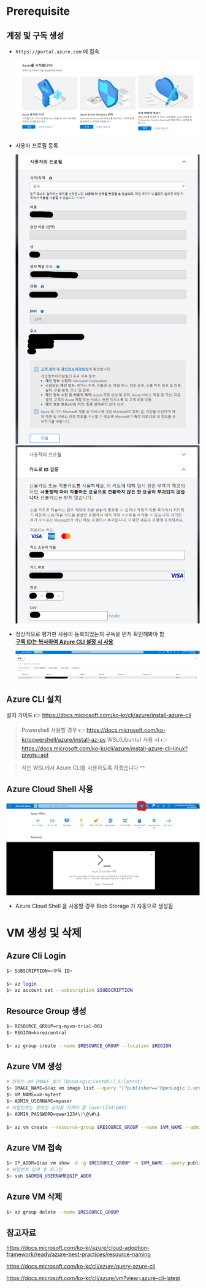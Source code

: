 # Prerequisite

## 계정 및 구독 생성

- `https://portal.azure.com` 에 접속

  ![Azure 평가판 시작](./images/Cloud_Azure/0.png)

- 사용자 프로필 등록

  ![사용자 프로필 등록](./images/Cloud_Azure/1.png)
  ![사용자 프로필 등록](./images/Cloud_Azure/2.png)

- 정상적으로 평가판 사용이 등록되었는지 구독을 먼저 확인해봐야 함  
  <u>**구독 ID는 복사하여 Azure CLI 설정 시 사용**</u>

  ![구독 확인](./images/Cloud_Azure/3.png)

## Azure CLI 설치

설치 가이드 👉 https://docs.microsoft.com/ko-kr/cli/azure/install-azure-cli

> Powershell 사용할 경우 👉 https://docs.microsoft.com/ko-kr/powershell/azure/install-az-ps
> WSL(Ubuntu) 사용 시 👉 https://docs.microsoft.com/ko-kr/cli/azure/install-azure-cli-linux?pivots=apt

> 저는 WSL에서 Azure CLI를 사용하도록 하겠습니다 ^^

## Azure Cloud Shell 사용

![Cloud Shell](./images/Cloud_Azure/5.png)

- Azure Cloud Shell 을 사용할 경우 Blob Storage 가 자동으로 생성됨

# VM 생성 및 삭제

## Azure Cli Login

```bash
$> SUBSCRIPTION=<구독 ID>

$> az login
$> az account set --subscription $SUBSCRIPTION
```

## Resource Group 생성

```bash
$> RESOURCE_GROUP=rg-myvm-trial-001
$> REGION=koreacentral

$> az group create --name $RESOURCE_GROUP --location $REGION
```

## Azure VM 생성

```bash
# 원하는 VM IMAGE 찾기 (OpenLogic:CentOS:7.5:latest)
$> IMAGE_NAME=$(az vm image list --query "[?publisher=='OpenLogic'].urn && [?contains(sku,'7.5')].urn" --output tsv | tr -d "\n\r")
$> VM_NAME=vm-mytest
$> ADMIN_USERNAME=myuser
# 비밀번호는 정해진 규칙을 지켜야 함 (qwer1234!@#$)
$> ADMIN_PASSWORD=qwer1234\!\@\#\$

$> az vm create --resource-group $RESOURCE_GROUP --name $VM_NAME --admin-username $ADMIN_USERNAME --admin-password $ADMIN_PASSWORD --authentication-type password --image $IMAGE_NAME
```

## Azure VM 접속

```bash
$> IP_ADDR=$(az vm show -d -g $RESOURCE_GROUP -n $VM_NAME --query publicIps -o tsv | tr -d "\n\r")
# 비밀번호 입력 후 로그인
$> ssh $ADMIN_USERNAME@$IP_ADDR
```

## Azure VM 삭제

```bash
$> az group delete --name $RESOURCE_GROUP
```

## 참고자료

https://docs.microsoft.com/ko-kr/azure/cloud-adoption-framework/ready/azure-best-practices/resource-naming

https://docs.microsoft.com/ko-kr/cli/azure/query-azure-cli

https://docs.microsoft.com/ko-kr/cli/azure/vm?view=azure-cli-latest
